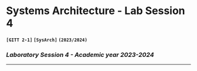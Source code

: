 # **Systems Architecture - Lab Session 4**
**`[GITT 2-1]` `[SysArch]` `(2023/2024)`**
### _Laboratory Session 4 - Academic year 2023-2024_

---
